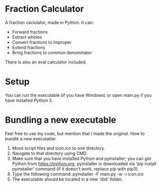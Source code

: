 # Fraction Calculator
A fraction caclulator, made in Python. It can:
- Forward fractions
- Extract wholes
- Convert fractions to improper
- Extend fractions
- Bring fractions to common denominator

There is also an eval calculator included.

# Setup
You can run the executable (if you have Windows) or open main.py if you have installed Python 3.

# Bundling a new executable
Feel free to use my code, but mention that I made the original.
How to bundle a new executable:
1. Move script files and icon.ico to one directory.
2. Navigate to that directory using CMD.
3. Make sure that you have installed Python and pyinstaller; you can get Python from https://python.org, pyinstaller is downloaded via 'pip install pyinstaller' command (if it doesn't work, replace pip with pip3).
4. Type the following command: pyinstaller -F main.py -w -i icon.ico
5. The executable should be located in a new 'dist' folder.
